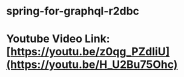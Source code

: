 # spring-for-graphql-r2dbc

# Youtube Video Link: [https://youtu.be/z0qg_PZdliU](https://youtu.be/H_U2Bu75Ohc)
